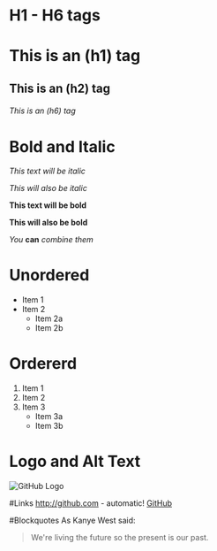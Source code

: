 # H1 - H6 tags

# This is an (h1) tag

## This is an (h2) tag

###### This is an (h6) tag


# Bold and Italic
*This text will be italic*

_This will also be italic_

**This text will be bold**

__This will also be bold__

*You* **can** *combine them*


# Unordered
* Item 1
* Item 2
  * Item 2a
  * Item 2b
  
  

# Ordererd
1. Item 1
2. Item 2
3. Item 3
   * Item 3a
   * Item 3b
   

# Logo and Alt Text
![GitHub Logo](https://www.fastly.com/img/customers/casestudy/github_logo.png)

#Links
http://github.com - automatic!
[GitHub](http://github.com)

#Blockquotes
As Kanye West said:

> We're living the future so
> the present is our past.

